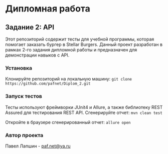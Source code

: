 # Дипломная работа
## Задание 2: API

Этот репозиторий содержит тесты для учебной программы, которая помогает заказать бургер в Stellar Burgers.
Данный проект разработан в рамках 2-го задания дипломной работы и предназначен для демонстрации навыков c API.

### Установка
Клонируйте репозиторий на локальную машину:
`git clone https://github.com/pafnet/Diplom_2.git`

### Запуск тестов
Тесты используют фреймворки JUnit4 и Allure, а также библиотеку REST Assured для тестирования REST API.
Сгенерируйте отчет:
`mvn clean test`

Откройте в браузере сгенерированный отчет:
`allure open`

### Автор проекта
Павел Лапшин - [paf.net@ya.ru](mailto:paf.net@ya.ru)